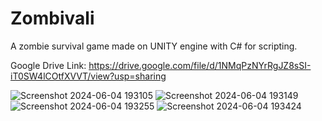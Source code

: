 # Zombivali
 A zombie survival game made on UNITY engine with C# for scripting. 

 Google Drive Link: https://drive.google.com/file/d/1NMqPzNYrRgJZ8sSI-iT0SW4lCOtfXVVT/view?usp=sharing
 
![Screenshot 2024-06-04 193105](https://github.com/rugved1212/Zombivali/assets/133367170/cc677ba2-947d-4616-b9af-76f7a1e8370f)
![Screenshot 2024-06-04 193149](https://github.com/rugved1212/Zombivali/assets/133367170/86b49c23-a4f4-43c8-b8dc-a4020b297d34)
![Screenshot 2024-06-04 193255](https://github.com/rugved1212/Zombivali/assets/133367170/e35cc3ed-7401-42f6-a8f9-ec2461d2620e)
![Screenshot 2024-06-04 193424](https://github.com/rugved1212/Zombivali/assets/133367170/9c956170-d1cb-4a92-b159-a31925f4c23b)
